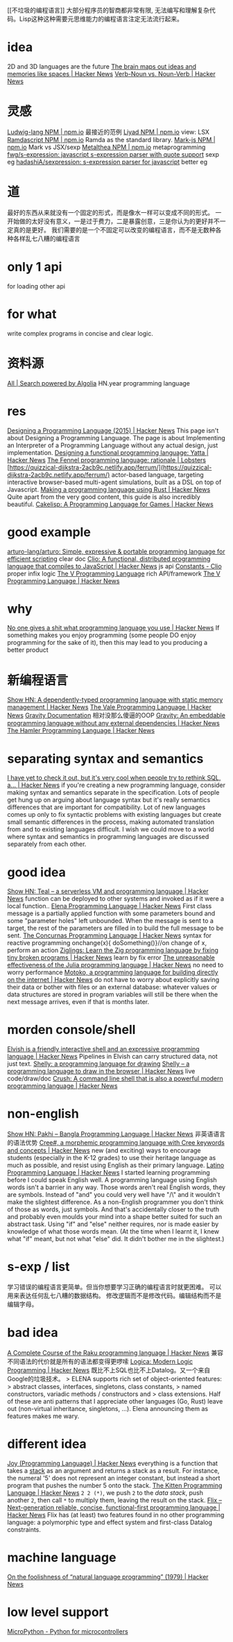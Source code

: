 [[不垃圾的编程语言]]
大部分程序员的智商都非常有限, 无法编写和理解复杂代码。Lisp这种这种需要元思维能力的编程语言注定无法流行起来。

# idea
2D and 3D languages are the future
	[The brain maps out ideas and memories like spaces | Hacker News](https://news.ycombinator.com/item?id=27148529)
[Verb-Noun vs. Noun-Verb | Hacker News](https://news.ycombinator.com/item?id=21271212)
# 灵感
[Ludwig-lang NPM | npm.io](https://npm.io/package/ludwig-lang)
	最接近的范例
[Liyad NPM | npm.io](https://npm.io/package/liyad)
	view: LSX
[Ramdascript NPM | npm.io](https://npm.io/package/ramdascript)
	 Ramda as the standard library.
[Mark-js NPM | npm.io](https://npm.io/package/mark-js)
	Mark vs JSX/sexp
[Metalthea NPM | npm.io](https://npm.io/package/metalthea)
	metaprogramming
[fwg/s-expression: javascript s-expression parser with quote support](https://github.com/fwg/s-expression)
	sexp eg
[hadashiA/sexpression: s-expression parser for javascript](https://github.com/hadashiA/sexpression)
	better eg
# 道
最好的东西从来就没有一个固定的形式，而是像水一样可以变成不同的形式。
一开始做的太好没有意义，一是过于费力，二是暴露创意，三是你认为的更好并不一定真的是更好。
我们需要的是一个不固定可以改变的编程语言，而不是无数种各种各样乱七八糟的编程语言
# only 1 api
for loading other api

# for what
write complex programs in concise and clear logic.
# 资料源
[All | Search powered by Algolia](https://hn.algolia.com/?dateRange=pastYear&page=0&prefix=false&query=programming%20language&sort=byPopularity&type=story)
	HN.year programming language
# res
[Designing a Programming Language (2015) | Hacker News](https://news.ycombinator.com/item?id=26601428)
	 This page isn't about Designing a Programming Language. The page is about Implementing an Interpreter of a Programming Language without any actual design, just implementation.
[Designing a functional programming language: Yatta | Hacker News](https://news.ycombinator.com/item?id=23307699)
[The Fennel programming language: rationale | Lobsters](https://lobste.rs/s/6bphbw/fennel_programming_language_rationale)
[https://quizzical-dijkstra-2acb9c.netlify.app/ferrum/](https://quizzical-dijkstra-2acb9c.netlify.app/ferrum/)
	actor-based language, targeting interactive browser-based multi-agent simulations, built as a DSL on top of Javascript.
[Making a programming language using Rust | Hacker News](https://news.ycombinator.com/item?id=25026419)
	Quite apart from the very good content, this guide is also incredibly beautiful.
[Cakelisp: A Programming Language for Games | Hacker News](https://news.ycombinator.com/item?id=25491568)
# good example
[arturo-lang/arturo: Simple, expressive & portable programming language for efficient scripting](https://github.com/arturo-lang/arturo)
	clear doc
[Clio: A functional, distributed programming language that compiles to JavaScript | Hacker News](https://news.ycombinator.com/item?id=26493066)
	js api
	[Constants - Clio](https://docs.clio-lang.org/learn/official-tutorial/constants)
		proper infix logic
[The V Programming Language](https://vlang.io/)
	rich API/framework
	[The V Programming Language | Hacker News](https://news.ycombinator.com/item?id=24481883)
# why
[No one gives a shit what programming language you use | Hacker News](https://news.ycombinator.com/item?id=26621344)
	If something makes you enjoy programming (some people DO enjoy programming for the sake of it), then this may lead to you producing a better product
# 新编程语言
[Show HN: A dependently-typed programming language with static memory management | Hacker News](https://news.ycombinator.com/item?id=23283880)
[The Vale Programming Language | Hacker News](https://news.ycombinator.com/item?id=25160202)
[Gravity Documentation](https://marcobambini.github.io/gravity/#/)
	相对没那么傻逼的OOP
	[Gravity: An embeddable programming language without any external dependencies | Hacker News](https://news.ycombinator.com/item?id=23467289)
[The Hamler Programming Language | Hacker News](https://news.ycombinator.com/item?id=23491516)

# separating syntax and semantics
[I have yet to check it out, but it's very cool when people try to rethink SQL, a... | Hacker News](https://news.ycombinator.com/item?id=26805541)
	if you're creating a new programming language, consider making syntax and semantics separate in the specification. Lots of people get hung up on arguing about language syntax but it's really semantics differences that are important for compatibility. Lot of new languages comes up only to fix syntactic problems with existing languages but create small semantic differences in the process, making automated translation from and to existing languages difficult. I wish we could move to a world where syntax and semantics in programming languages are discussed separately from each other.

# good idea
[Show HN: Teal – a serverless VM and programming language | Hacker News](https://news.ycombinator.com/item?id=24270285)
	function can be deployed to other systems and invoked as if it were a local function..
[Elena Programming Language | Hacker News](https://news.ycombinator.com/item?id=24222038)
	First class message is a partially applied function with some parameters bound and some "parameter holes" left unbounded. When the message is sent to a target, the rest of the parameters are filled in to build the full message to be sent.
[The Concurnas Programming Language | Hacker News](https://news.ycombinator.com/item?id=23321096)
	syntax for reactive programming
	onchange(x){ doSomething()}//on change of x, perform an action
[Ziglings: Learn the Zig programming language by fixing tiny broken programs | Hacker News](https://news.ycombinator.com/item?id=26125063)
	learn by fix error
[The unreasonable effectiveness of the Julia programming language | Hacker News](https://news.ycombinator.com/item?id=24729034)
	no need to worry performance
[Motoko, a programming language for building directly on the internet | Hacker News](https://news.ycombinator.com/item?id=24262448)
	do not have to worry about explicitly saving their data or bother with files or an external database: whatever values or data structures are stored in program variables will still be there when the next message arrives, even if that is months later.
# morden console/shell
[Elvish is a friendly interactive shell and an expressive programming language | Hacker News](https://news.ycombinator.com/item?id=24422491)
	Pipelines in Elvish can carry structured data, not just text.
[Shelly: a programming language for drawing](https://shelly.dev/)
	[Shelly – a programming language to draw in the browser | Hacker News](https://news.ycombinator.com/item?id=23866688)
	live code/draw/doc
[Crush: A command line shell that is also a powerful modern programming language | Hacker News](https://news.ycombinator.com/item?id=24079001)

# non-english
[Show HN: Pakhi – Bangla Programming Language | Hacker News](https://news.ycombinator.com/item?id=26368847)
	非英语语言的语法优势
[Cree#, a morphemic programming language with Cree keywords and concepts | Hacker News](https://news.ycombinator.com/item?id=26771369)
	new (and exciting) ways to encourage students (especially in the K-12 grades) to use their heritage language as much as possible, and resist using English as their primary language.
[Latino Programming Language | Hacker News](https://news.ycombinator.com/item?id=26805011)
	I started learning programming before I could speak English well. A programming language using English words isn't a barrier in any way. Those words aren't real English words, they are symbols. Instead of "and" you could very well have "/\\" and it wouldn't make the slightest difference. As a non-English programmer you don't think of those as words, just symbols. And that's accidentally closer to the truth and probably even moulds your mind into a shape better suited for such an abstract task. Using "if" and "else" neither requires, nor is made easier by knowledge of what those words mean. (At the time when I learnt it, I knew what "if" meant, but not what "else" did. It didn't bother me in the slightest.)
# s-exp / list
学习错误的编程语言更简单。但当你想要学习正确的编程语言时就更困难。
可以用来表达任何乱七八糟的数据结构。
修改逻辑而不是修改代码。编辑结构而不是编辑字母。
# bad idea
[A Complete Course of the Raku programming language | Hacker News](https://news.ycombinator.com/item?id=25775696)
	兼容不同语法的代价就是所有的语法都变得更啰嗦
[Logica: Modern Logic Programming | Hacker News](https://news.ycombinator.com/item?id=26805121)
	既比不上SQL也比不上Datalog。又一个来自Google的垃圾技术。
\> ELENA supports rich set of object-oriented features:
\> abstract classes, interfaces, singletons, class constants,
\> named constructors, variadic methods / constructors and
\> class extensions.
Half of these are anti patterns that I appreciate other languages (Go, Rust) leave out (non-virtual inheritance, singletons, ...). Elena announcing them as features makes me wary.
# different idea
[Joy (Programming Language) | Hacker News](https://news.ycombinator.com/item?id=23049445)
	everything is a function that takes a [stack](https://en.wikipedia.org/wiki/Stack_(data_structure) "Stack (data structure)") as an argument and returns a stack as a result. For instance, the numeral '5' does not represent an integer constant, but instead a short program that pushes the number 5 onto the stack.
[The Kitten Programming Language | Hacker News](https://news.ycombinator.com/item?id=26763992)
	`2 2 (*)`, we push `2` to the _data stack_, push another `2`, then call `*` to multiply them, leaving the result on the stack.
[Flix – Next-generation reliable, concise, functional-first programming language | Hacker News](https://news.ycombinator.com/item?id=25513397)
	Flix has (at least) two features found in no other programming language: a polymorphic type and effect system and first-class Datalog constraints.
# machine language
[On the foolishness of “natural language programming” (1979) | Hacker News](https://news.ycombinator.com/item?id=24529900)

# low level support
[MicroPython - Python for microcontrollers](https://micropython.org/)
